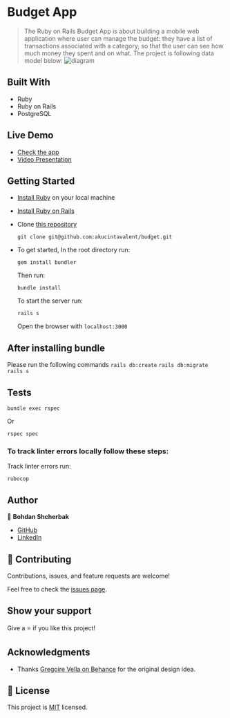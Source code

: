 # Budget App

> The Ruby on Rails Budget App is about building a mobile web application where user can manage the budget: they have a list of transactions associated with a category, so that the user can see how much money they spent and on what.
> The project is following data model below: 
> ![diagram](https://github.com/microverseinc/curriculum-rails/blob/main/capstone/images/erd_diagram.png)
## Built With

- Ruby
- Ruby on Rails
- PostgreSQL

## Live Demo 

- [Check the app](https://stormy-journey-61198.herokuapp.com/)
- [Video Presentation](https://www.loom.com/share/dcf7000f78ac4874b3d77b25c007552f)

## Getting Started

- [Install Ruby](https://www.ruby-lang.org/en/documentation/installation/) on your local machine 
- [Install Ruby on Rails](https://guides.rubyonrails.org/v5.1/getting_started.html)
- Clone [this repository](https://github.com/akucintavalent/budget)
  ```
  git clone git@github.com:akucintavalent/budget.git
  ```
- To get started, In the root directory run:
  ```
  gem install bundler
  ```
  Then run:
  ```
  bundle install
  ```
  To start the server run: 

  ```
  rails s
  ```
  Open the browser with `localhost:3000`

  
## After installing bundle

Please run the following commands `rails db:create` `rails db:migrate` `rails s`

## Tests
```
bundle exec rspec
```
Or
```
rspec spec
```
### To track linter errors locally follow these steps:  

Track linter errors run:
```
rubocop
```

## Author

:man: **Bohdan Shcherbak**

- [GitHub](https://github.com/akucintavalent)
- [LinkedIn](https://www.linkedin.com/in/bohdan-shcherbak/)

## 🤝 Contributing

Contributions, issues, and feature requests are welcome!

Feel free to check the [issues page](https://github.com/Meri-MG/budget-app-rails/issues).

## Show your support

Give a ⭐️ if you like this project!

## Acknowledgments

- Thanks [Gregoire Vella on Behance](https://www.behance.net/gregoirevella) for the original design idea.

## 📝 License

This project is [MIT](./MIT.md) licensed.